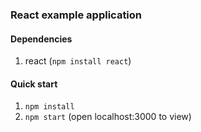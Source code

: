 ### React example application

#### Dependencies
1. react (`npm install react`)

#### Quick start
1. `npm install`
2. `npm start` (open localhost:3000 to view)
